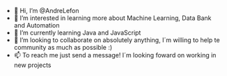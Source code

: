 - 👋 Hi, I’m @AndreLefon
- 👀 I’m interested in learning more about Machine Learning, Data Bank and Automation
- 🌱 I’m currently learning Java and JavaScript
- 💞️ I’m looking to collaborate on absolutely anything, I´m willing to help te community as much as possible :) 
- 📫 To reach me just send a message! I´m looking foward on working in new projects

<!---
AndreLefon/AndreLefon is a ✨ special ✨ repository because its `README.md` (this file) appears on your GitHub profile.
You can click the Preview link to take a look at your changes.
--->
